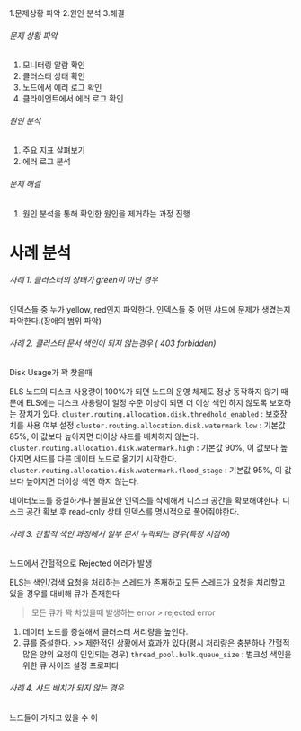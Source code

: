 1.문제상황 파악
2.원인 분석
3.해결


###### 문제 상황 파악
1. 모니터링 알람 확인
2. 클러스터 상태 확인
3. 노드에서 에러 로그 확인
4. 클라이언트에서 에러 로그 확인

###### 원인 분석
1. 주요 지표 살펴보기
2. 에러 로그 분석

###### 문제 해결
1. 원인 분석을 통해 확인한 원인을 제거하는 과정 진행


# 사례 분석

###### 사례 1. 클러스터의 상태가 green이 아닌 경우

인덱스들 중 누가 yellow, red인지 파악한다.
인덱스들 중 어떤 샤드에 문제가 생겼는지 파악한다.(장애의 범위 파악)


###### 사례 2. 클러스터 문서 색인이 되지 않는경우 ( 403 forbidden)

Disk Usage가 꽉 찾을때

ELS 노드의 디스크 사용량이 100%가 되면 노드의 운영 체제도 정상 동작하지 않기 때문에 ELS에는 디스크 사용량이 일정 수준 이상이 되면 더 이상 색인 하지 않도록 보호하는 장치가 있다.
`cluster.routing.allocation.disk.thredhold_enabled` : 보호장치를 사용 여부 설정
`cluster.routing.allocation.disk.watermark.low` : 기본값 85%, 이 값보다 높아지면 더이상 샤드를 배치하지 않는다.
`cluster.routing.allocation.disk.watermark.high` : 기본값 90%, 이 값보다 높아지면 샤드를 다른 데이터 노드로 옮기기 시작한다.
`cluster.routing.allocation.disk.watermark.flood_stage` : 기본값 95%, 이 값보다 높아지면 더이상 색인 하지 않는다.

데이터노드를 증설하거나 불필요한 인덱스를 삭제해서 디스크 공간을 확보해야한다.
디스크 공간 확보 후 read-only 상태 인덱스를 명시적으로 풀어줘야한다.

###### 사례 3. 간헐적 색인 과정에서 일부 문서 누락되는 경우(특정 시점에)

노드에서 간헐적으로 Rejected 에러가 발생

ELS는 색인/검색 요청을 처리하는 스레드가 존재하고 모든 스레드가 요청을 처리할고 있을 경우를 대비해 큐가 존재한다
> 모든 큐가 꽉 차있을때 발생하는 error > rejected error

1. 데이터 노드를 증설해서 클러스터 처리량을 높인다.
2. 큐를 증설한다. >> 제한적인 상황에서 효과가 있다(평시 처리량은 충분하나 간헐적 많은 양의 요청이 인입되는 경우)
`thread_pool.bulk.queue_size` : 벌크성 색인을 위한 큐 사이즈 설정 프로퍼티

###### 사례 4. 샤드 배치가 되지 않는 경우

노드들이 가지고 있을 수 이